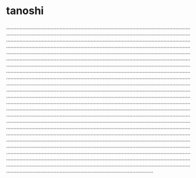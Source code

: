 # tanoshi

.......................................................................................................................................................................................................................................................................................................................................................................................................................................................................................................................................................................................................................................................................................................................................................................................................................................................................................................................................................................................................................................................................................................................................................................................................................................................................................................................................................................................................................................................................................................................................................................................................................................................................................................................................................................................................................................................................................................................................................................................................................................................................................................................................................................................................................................................................................................................................................................................................................................................................................................................................................................................................................................................................................................................................................................................................................................................................................................................................................................................................................................................................